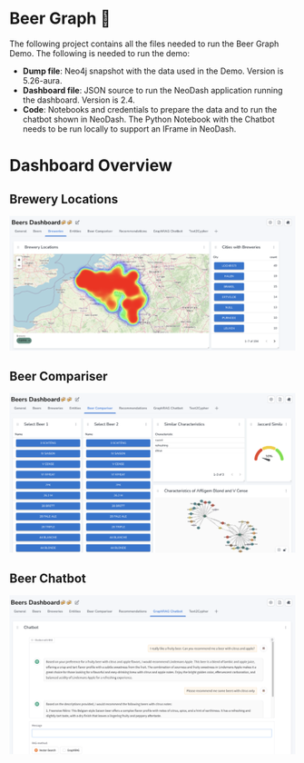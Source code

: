 # Beer Graph 🍻

The following project contains all the files needed to run the Beer Graph Demo. The following is needed to run the demo: 
- **Dump file**: Neo4j snapshot with the data used in the Demo. Version is 5.26-aura. 
- **Dashboard file**: JSON source to run the NeoDash application running the dashboard. Version is 2.4. 
- **Code**: Notebooks and credentials to prepare the data and to run the chatbot shown in NeoDash. The Python Notebook with the Chatbot needs to be run locally to support an IFrame in NeoDash. 

# Dashboard Overview

## Brewery Locations
![Brewery Locations](images/image01.png)   

## Beer Compariser
![Beer Compariser](images/image02.png)   

## Beer Chatbot
![Beer Chatbot](images/image03.png)   